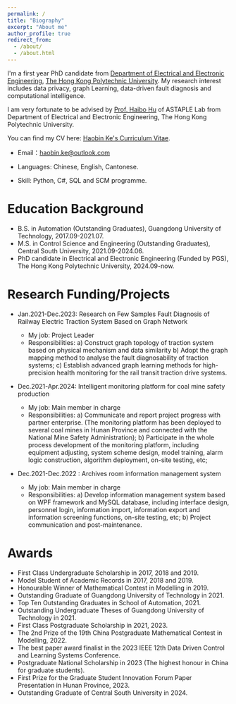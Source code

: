 ```yaml
---
permalink: /
title: "Biography"
excerpt: "About me"
author_profile: true
redirect_from: 
  - /about/
  - /about.html
---
```


I'm a first year PhD candidate from [Department of Electrical and Electronic Engineering](https://www.polyu.edu.hk/eee/), [The Hong Kong Polytechnic University](https://www.polyu.edu.hk/). My research interest includes data privacy, graph Learning, data-driven fault diagnosis and computational intelligence.

I am very fortunate to be advised by [Prof. Haibo Hu](https://haibohu.org/) of ASTAPLE Lab from Department of Electrical and Electronic Engineering, The Hong Kong Polytechnic University.

You can find my CV here: [Haobin Ke's Curriculum Vitae](../assets/Curriculum_Vitae_new.pdf).

* Email：haobin.ke@outlook.com 

* Languages: Chinese, English, Cantonese.

* Skill: Python, C#, SQL and SCM programme.

Education Background
======
* B.S. in Automation (Outstanding Graduates), Guangdong University of Technology, 2017.09-2021.07.
* M.S. in Control Science and Engineering (Outstanding Graduates), Central South University, 2021.09-2024.06.
* PhD candidate in Electrical and Electronic Engineering (Funded by PGS), The Hong Kong Polytechnic University, 2024.09-now.


Research Funding/Projects
======
* Jan.2021-Dec.2023: Research on Few Samples Fault Diagnosis of Railway Electric Traction System Based on Graph Network
  * My job: Project Leader
  * Responsibilities: a) Construct graph topology of traction system based on physical mechanism and data similarity b) Adopt the graph mapping method to analyse the fault diagnosability of traction systems; c) Establish advanced graph learning methods for high-precision health monitoring for the rail transit traction drive systems.

* Dec.2021-Apr.2024: Intelligent monitoring platform for coal mine safety production
  * My job: Main member in charge
  * Responsibilities: a) Communicate and report project progress with partner enterprise. (The monitoring platform has been deployed to several coal mines in Hunan Province and connected with the National Mine Safety Administration); b) Participate in the whole process development of the monitoring platform, including equipment adjusting, system scheme design, model training, alarm logic construction, algorithm deployment, on-site testing, etc;
 
* Dec.2021-Dec.2022 : Archives room information management system
  * My job: Main member in charge
  * Responsibilities: a) Develop information management system based on WPF framework and MySQL database, including interface design, personnel login, information import, information export and information screening functions, on-site testing, etc; b) Project communication and post-maintenance.
    
Awards
======
* First Class Undergraduate Scholarship in 2017, 2018 and 2019.
* Model Student of Academic Records in 2017, 2018 and 2019.
* Honourable Winner of Mathematical Contest in Modelling in 2019.
* Outstanding Graduate of Guangdong University of Technology in 2021.
* Top Ten Outstanding Graduates in School of Automation, 2021.
* Outstanding Undergraduate Theses of Guangdong University of Technology in 2021.
* First Class Postgraduate Scholarship in 2021, 2023.  
* The 2nd Prize of the 19th China Postgraduate Mathematical Contest in Modelling, 2022.
* The best paper award finalist in the 2023 IEEE 12th Data Driven Control and Learning Systems Conference.
* Postgraduate National Scholarship in 2023 (The highest honour in China for graduate students).
*	First Prize for the Graduate Student Innovation Forum Paper Presentation in Hunan Province, 2023.
*	Outstanding Graduate of Central South University in 2024.

